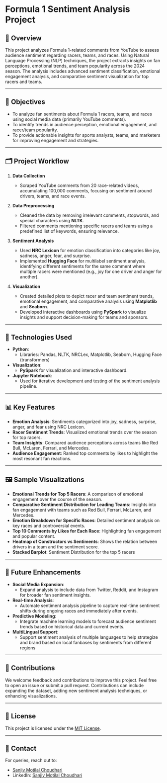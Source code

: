 # Formula 1 Sentiment Analysis Project

## 📖 Overview

This project analyzes Formula 1-related comments from YouTube to assess audience sentiment regarding racers, teams, and races. Using Natural Language Processing (NLP) techniques, the project extracts insights on fan perceptions, emotional trends, and team popularity across the 2024 season. The analysis includes advanced sentiment classification, emotional engagement analysis, and comparative sentiment visualization for top racers and teams.

---

## 🎯 Objectives

- To analyze fan sentiments about Formula 1 racers, teams, and races using social media data (primarily YouTube comments).
- To identify trends in audience perception, emotional engagement, and racer/team popularity.
- To provide actionable insights for sports analysts, teams, and marketers for improving engagement and strategies.

---

## 🗂️ Project Workflow

1. **Data Collection**  
   - Scraped YouTube comments from 20 race-related videos, accumulating 100,000 comments, focusing on sentiment around drivers, teams, and race events.
   
2. **Data Preprocessing**  
   - Cleaned the data by removing irrelevant comments, stopwords, and special characters using **NLTK**.
   - Filtered comments mentioning specific racers and teams using a predefined list of keywords, ensuring relevance.
   
3. **Sentiment Analysis**  
   - Used **NRC Lexicon** for emotion classification into categories like joy, sadness, anger, fear, and surprise.
   - Implemented **Hugging Face** for multilabel sentiment analysis, identifying different sentiments for the same comment where multiple racers were mentioned (e.g., joy for one driver and anger for another).

4. **Visualization**  
   - Created detailed plots to depict racer and team sentiment trends, emotional engagement, and comparative analysis using **Matplotlib** and **Seaborn**.
   - Developed interactive dashboards using **PySpark** to visualize insights and support decision-making for teams and sponsors.

---

## 🔧 Technologies Used

- **Python**:  
  - Libraries: Pandas, NLTK, NRCLex, Matplotlib, Seaborn, Hugging Face (transformers)
- **Visualization**:  
  - **PySpark** for visualization and interactive dashboard.
- **Jupyter Notebook**:  
  - Used for iterative development and testing of the sentiment analysis pipeline.

---

## 📊 Key Features

- **Emotion Analysis**: Sentiments categorized into joy, sadness, surprise, anger, and fear using NRC Lexicon.
- **Racer Sentiment Trends**: Visualized emotional trends over the season for top racers.
- **Team Insights**: Compared audience perceptions across teams like Red Bull, McLaren, Ferrari, and Mercedes.
- **Audience Engagement**: Ranked top comments by likes to highlight the most resonant fan reactions.

---

## 🖼️ Sample Visualizations

- **Emotional Trends for Top 5 Racers**: A comparison of emotional engagement over the course of the season.
- **Comparative Sentiment Distribution for Leading Teams**: Insights into fan engagement with teams such as Red Bull, Ferrari, McLaren, and Mercedes.
- **Emotion Breakdown for Specific Races**: Detailed sentiment analysis on key races and controversial events.
- **Top 10 Comments by Likes for Each Race**: Highlighting fan engagement and popular content.
- **Heatmap of Constructors vs Sentiments**: Shows the relation between drivers in a team and the sentiment score.
- **Stacked Barplot**: Sentiment Distribution for the top 5 racers 

---

## 🚀 Future Enhancements

- **Social Media Expansion**:  
  - Expand analysis to include data from Twitter, Reddit, and Instagram for broader fan sentiment insights.
- **Real-time Analysis**:  
  - Automate sentiment analysis pipeline to capture real-time sentiment shifts during ongoing races and immediately after events.
- **Predictive Modeling**:  
  - Integrate machine learning models to forecast audience sentiment trends based on historical data and current events.
- **MultiLingual Support**:
  - Support sentiment analysis of multiple languages to help strategize and brand based on local fanbases by sentiments from different regions 

---

## 🤝 Contributions

We welcome feedback and contributions to improve this project. Feel free to open an issue or submit a pull request. Contributions can include expanding the dataset, adding new sentiment analysis techniques, or enhancing visualizations.

---

## 📜 License

This project is licensed under the [MIT License](LICENSE).

---

## 💬 Contact

For queries, reach out to:  
- [Sanjiv Motilal Choudhari](mailto:motilalchoudhari.s@northeastern.edu)  
- LinkedIn: [Sanjiv Motilal Choudhari](https://www.linkedin.com/in/sanjivmotilalchoudhari/)
